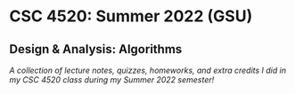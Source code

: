 # CSC 4520: Summer 2022 (GSU)
## Design & Analysis: Algorithms
*A collection of lecture notes, quizzes, homeworks, and extra credits I did in my CSC 4520 class during my Summer 2022 semester!*

